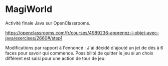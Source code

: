 # MagiWorld

Activité finale Java sur OpenClassrooms.

https://openclassrooms.com/fr/courses/4989236-apprenez-l-objet-avec-java/exercises/2660#/step1

Modifications par rapport à l'ennoncé :
J'ai décidé d'ajouté un jet de dés à 6 faces pour savoir qui commence.
Possibilité de quitter le jeu si un choix différent est saisi pour une action de tour de jeu.
